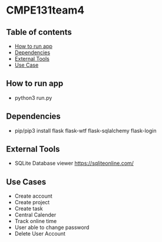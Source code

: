 # CMPE131team4

## Table of contents
* [How to run app](#how-to-run-app)
* [Dependencies](#dependencies)
* [External Tools](#external-tools)
* [Use Case](#use-cases)

## How to run app

* python3 run.py

## Dependencies

* pip/pip3 install flask flask-wtf flask-sqlalchemy flask-login

## External Tools

* SQLite Database viewer https://sqliteonline.com/

## Use Cases
 
- Create account
- Create project
- Create task
- Central Calender
- Track online time
- User able to change password
- Delete User Account

